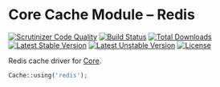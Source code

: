 Core Cache Module – Redis
====

[![Scrutinizer Code Quality](https://scrutinizer-ci.com/g/caffeina-core/redis/badges/quality-score.png?b=master)](https://scrutinizer-ci.com/g/caffeina-core/redis/?branch=master)
[![Build Status](https://scrutinizer-ci.com/g/caffeina-core/redis/badges/build.png?b=master)](https://scrutinizer-ci.com/g/caffeina-core/redis/build-status/master)
[![Total Downloads](https://poser.pugx.org/caffeina-core/redis/downloads.svg)](https://packagist.org/packages/caffeina-core/redis)
[![Latest Stable Version](https://poser.pugx.org/caffeina-core/redis/v/stable.svg)](https://packagist.org/packages/caffeina-core/redis)
[![Latest Unstable Version](https://poser.pugx.org/caffeina-core/redis/v/unstable.svg)](https://packagist.org/packages/caffeina-core/redis)
[![License](https://poser.pugx.org/caffeina-core/redis/license.svg)](https://packagist.org/packages/caffeina-core/redis)


Redis cache driver for [Core](https://github.com/caffeina-core/core).

```php
Cache::using('redis');
```
